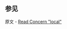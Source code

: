 ## 参见

原文 - [Read Concern "local"]( https://docs.mongodb.com/manual/reference/read-concern-local/ )

